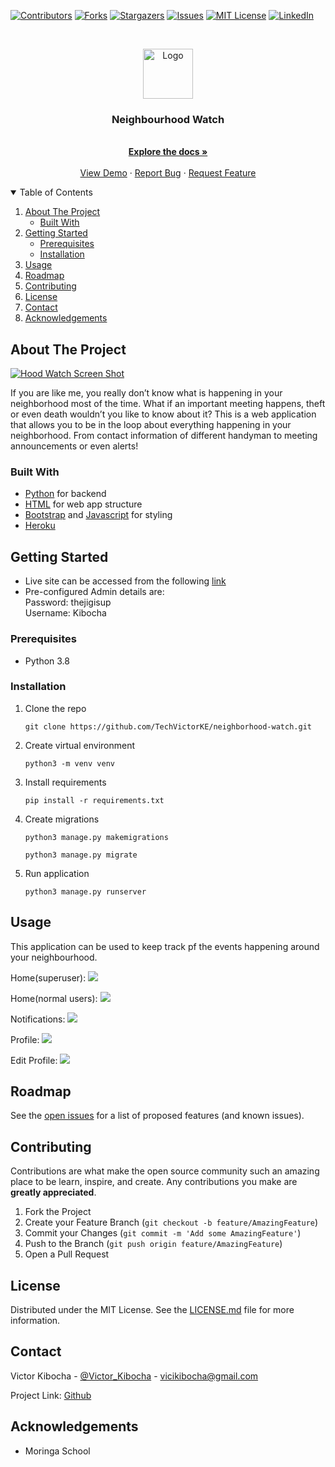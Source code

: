 [![Contributors][contributors-shield]][contributors-url]
[![Forks][forks-shield]][forks-url]
[![Stargazers][stars-shield]][stars-url]
[![Issues][issues-shield]][issues-url]
[![MIT License][license-shield]][license-url]
[![LinkedIn][linkedin-shield]][linkedin-url]



<!-- PROJECT LOGO -->
<br />
<p align="center">
  <a href="https://github.com/TechVictorKE/neighborhood-watch">
    <img src="https://github.com/TechVictorKE/neighborhood-watch/blob/master/security/static/img/anon.svg" alt="Logo" width="80" height="80">
  </a>

  <h3 align="center">Neighbourhood Watch</h3>

  <p align="center">
    <br />
    <a href="https://github.com/TechVictorKE/neighborhood-watch"><strong>Explore the docs »</strong></a>
    <br />
    <br />
    <a href="https://github.com/TechVictorKE/neighborhood-watch">View Demo</a>
    ·
    <a href="https://github.com/TechVictorKE/neighborhood-watch/issues">Report Bug</a>
    ·
    <a href="https://github.com/TechVictorKE/neighborhood-watch/issues">Request Feature</a>
  </p>
</p>



<!-- TABLE OF CONTENTS -->
<details open="open">
  <summary>Table of Contents</summary>
  <ol>
    <li>
      <a href="#about-the-project">About The Project</a>
      <ul>
        <li><a href="#built-with">Built With</a></li>
      </ul>
    </li>
    <li>
      <a href="#getting-started">Getting Started</a>
      <ul>
        <li><a href="#prerequisites">Prerequisites</a></li>
        <li><a href="#installation">Installation</a></li>
      </ul>
    </li>
    <li><a href="#usage">Usage</a></li>
    <li><a href="#roadmap">Roadmap</a></li>
    <li><a href="#contributing">Contributing</a></li>
    <li><a href="#license">License</a></li>
    <li><a href="#contact">Contact</a></li>
    <li><a href="#acknowledgements">Acknowledgements</a></li>
  </ol>
</details>



<!-- ABOUT THE PROJECT -->
## About The Project

[![Hood Watch Screen Shot][product-screenshot]](https://example.com)

If you are like me, you really don’t know what is happening in your neighborhood most of the time. What if an important meeting happens, theft or even death wouldn’t you like to know about it? This is a web application that allows you to be in the loop about everything happening in your neighborhood. From contact information of different handyman to meeting announcements or even alerts!

### Built With

* [Python](https://www.python.org/) for backend
* [HTML](https://html.com/) for web app structure
* [Bootstrap](https://getbootstrap.com/) and [Javascript](https://www.javascript.com/) for styling
* [Heroku](https://heroku.com)



<!-- GETTING STARTED -->
## Getting Started

* Live site can be accessed from the following [link]()
* Pre-configured Admin details are:<br>
Password: thejigisup <br>
Username: Kibocha

### Prerequisites

* Python 3.8

### Installation

1. Clone the repo
   ```
   git clone https://github.com/TechVictorKE/neighborhood-watch.git
   ```
2. Create virtual environment
   ```
   python3 -m venv venv
   ```
3. Install requirements
   ```
   pip install -r requirements.txt
   ```
4. Create migrations
   ```
   python3 manage.py makemigrations
   ```
   ```
   python3 manage.py migrate
   ```
5. Run application
   ```
   python3 manage.py runserver
   ```



<!-- USAGE EXAMPLES -->
## Usage

This application can be used to keep track pf the events happening around your neighbourhood.

Home(superuser):
<img src="https://github.com/TechVictorKE/neighborhood-watch/blob/master/security/static/img/screenshots/home1.png">

Home(normal users):
<img src="https://github.com/TechVictorKE/neighborhood-watch/blob/master/security/static/img/screenshots/home2.png">

Notifications:
<img src="https://github.com/TechVictorKE/neighborhood-watch/blob/master/security/static/img/screenshots/notifications.png">

Profile:
<img src="https://github.com/TechVictorKE/neighborhood-watch/blob/master/security/static/img/screenshots/profile.png">

Edit Profile:
<img src="https://github.com/TechVictorKE/neighborhood-watch/blob/master/security/static/img/screenshots/edit-profile.png">



<!-- ROADMAP -->
## Roadmap

See the [open issues](https://github.com/TechVictorKE/neighborhood-watch/issues) for a list of proposed features (and known issues).



<!-- CONTRIBUTING -->
## Contributing

Contributions are what make the open source community such an amazing place to be learn, inspire, and create. Any contributions you make are **greatly appreciated**.

1. Fork the Project
2. Create your Feature Branch (`git checkout -b feature/AmazingFeature`)
3. Commit your Changes (`git commit -m 'Add some AmazingFeature'`)
4. Push to the Branch (`git push origin feature/AmazingFeature`)
5. Open a Pull Request



<!-- LICENSE -->
## License

Distributed under the MIT License. See the [LICENSE.md](LICENSE.md) file for more information.



<!-- CONTACT -->
## Contact

Victor Kibocha - [@Victor_Kibocha](https://twitter.com/Victor_Kibocha) - vicikibocha@gmail.com

Project Link: [Github](https://github.com/TechVictorKE/)



<!-- ACKNOWLEDGEMENTS -->
## Acknowledgements
* Moringa School





<!-- MARKDOWN LINKS & IMAGES -->
<!-- https://www.markdownguide.org/basic-syntax/#reference-style-links -->
[contributors-shield]: https://img.shields.io/github/contributors/TechVictorKE/neighborhood-watch.svg?style=for-the-badge
[contributors-url]: https://github.com/TechVictorKE/neighborhood-watch/graphs/contributors
[forks-shield]: https://img.shields.io/github/forks/TechVictorKE/neighborhood-watch.svg?style=for-the-badge
[forks-url]: https://github.com/TechVictorKE/neighborhood-watch/network/members
[stars-shield]: https://img.shields.io/github/stars/TechVictorKE/neighborhood-watch.svg?style=for-the-badge
[stars-url]: https://github.com/TechVictorKE/neighborhood-watch/stargazers
[issues-shield]: https://img.shields.io/github/issues/TechVictorKE/neighborhood-watch.svg?style=for-the-badge
[issues-url]: https://github.com/TechVictorKE/neighborhood-watch/issues
[license-shield]: https://img.shields.io/github/license/TechVictorKE/neighborhood-watch.svg?style=for-the-badge
[license-url]: https://github.com/TechVictorKE/neighborhood-watch/blob/master/LICENSE.txt
[linkedin-shield]: https://img.shields.io/badge/-LinkedIn-black.svg?style=for-the-badge&logo=linkedin&colorB=555
[linkedin-url]: https://www.linkedin.com/in/victor-kibocha-b106b21bb/
[product-screenshot]: https://github.com/TechVictorKE/neighborhood-watch/blob/master/security/static/img/screenshots/home2.png
